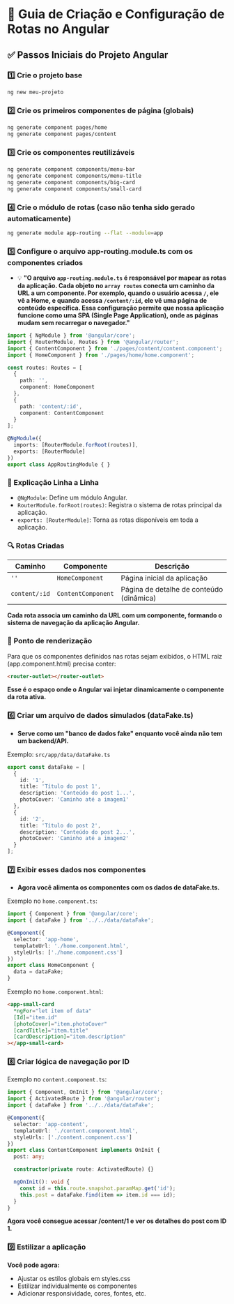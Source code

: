 # 📘 Guia de Criação e Configuração de Rotas no Angular
## ✅ Passos Iniciais do Projeto Angular
### 1️⃣ Crie o projeto base
```bash
ng new meu-projeto
```

### 2️⃣ Crie os primeiros componentes de página (globais)
```bash
ng generate component pages/home
ng generate component pages/content
```

### 3️⃣ Crie os componentes reutilizáveis
```bash
ng generate component components/menu-bar
ng generate component components/menu-title
ng generate component components/big-card
ng generate component components/small-card
```

### 4️⃣ Crie o módulo de rotas **(caso não tenha sido gerado automaticamente)**
```bash
ng generate module app-routing --flat --module=app
```

### 5️⃣ Configure o arquivo app-routing.module.ts com os componentes criados
* 💡 **"O arquivo `app-routing.module.ts` é responsável por mapear as rotas da aplicação. Cada objeto no `array routes` conecta um caminho da URL a um componente. Por exemplo, quando o usuário acessa `/`, ele vê a Home, e quando acessa `/content/:id`, ele vê uma página de conteúdo específica. Essa configuração permite que nossa aplicação funcione como uma SPA (Single Page Application), onde as páginas mudam sem recarregar o navegador."**

```ts
import { NgModule } from '@angular/core';
import { RouterModule, Routes } from '@angular/router';
import { ContentComponent } from './pages/content/content.component';
import { HomeComponent } from './pages/home/home.component';

const routes: Routes = [
  {
    path: '',
    component: HomeComponent
  },
  {
    path: 'content/:id',
    component: ContentComponent
  }
];

@NgModule({
  imports: [RouterModule.forRoot(routes)],
  exports: [RouterModule]
})
export class AppRoutingModule { }
```

### 🧠 Explicação Linha a Linha
* `@NgModule`: Define um módulo Angular.
* `RouterModule.forRoot(routes)`: Registra o sistema de rotas principal da aplicação.
* `exports: [RouterModule]`: Torna as rotas disponíveis em toda a aplicação.

### 🔍 Rotas Criadas
| Caminho              | Componente                                                   | Descrição |
|---------------------|-------------------------------------------------------|----------------------|
| `''`    | `HomeComponent`                | Página inicial da aplicação |
| `content/:id` | `ContentComponent`      | Página de detalhe de conteúdo (dinâmica) |

**Cada rota associa um caminho da URL com um componente, formando o sistema de navegação da aplicação Angular.**

### 🧩 Ponto de renderização
Para que os componentes definidos nas rotas sejam exibidos, o HTML raiz (app.component.html) precisa conter:
```html
<router-outlet></router-outlet>
```
**Esse é o espaço onde o Angular vai injetar dinamicamente o componente da rota ativa.**

### 6️⃣ Criar um arquivo de dados simulados (dataFake.ts)
- **Serve como um "banco de dados fake" enquanto você ainda não tem um backend/API.**

Exemplo: `src/app/data/dataFake.ts`

```ts
export const dataFake = [
  {
    id: '1',
    title: 'Título do post 1',
    description: 'Conteúdo do post 1...',
    photoCover: 'Caminho até a imagem1'
  },
  {
    id: '2',
    title: 'Título do post 2',
    description: 'Conteúdo do post 2...',
    photoCover: 'Caminho até a imagem2'
  }
];
```

### 7️⃣ Exibir esses dados nos componentes
- **Agora você alimenta os componentes com os dados de dataFake.ts.**

Exemplo no `home.component.ts`:
```ts
import { Component } from '@angular/core';
import { dataFake } from '../../data/dataFake';

@Component({
  selector: 'app-home',
  templateUrl: './home.component.html',
  styleUrls: ['./home.component.css']
})
export class HomeComponent {
  data = dataFake;
}
```
Exemplo no `home.component.html`:
```html
<app-small-card
  *ngFor="let item of data"
  [Id]="item.id"
  [photoCover]="item.photoCover"
  [cardTitle]="item.title"
  [cardDescription]="item.description"
></app-small-card>
```

### 8️⃣ Criar lógica de navegação por ID
Exemplo no `content.component.ts`:
```ts
import { Component, OnInit } from '@angular/core';
import { ActivatedRoute } from '@angular/router';
import { dataFake } from '../../data/dataFake';

@Component({
  selector: 'app-content',
  templateUrl: './content.component.html',
  styleUrls: ['./content.component.css']
})
export class ContentComponent implements OnInit {
  post: any;

  constructor(private route: ActivatedRoute) {}

  ngOnInit(): void {
    const id = this.route.snapshot.paramMap.get('id');
    this.post = dataFake.find(item => item.id === id);
  }
}
```
**Agora você consegue acessar /content/1 e ver os detalhes do post com ID 1.**

### 9️⃣ Estilizar a aplicação

**Você pode agora:**

- Ajustar os estilos globais em styles.css  
- Estilizar individualmente os componentes  
- Adicionar responsividade, cores, fontes, etc.
